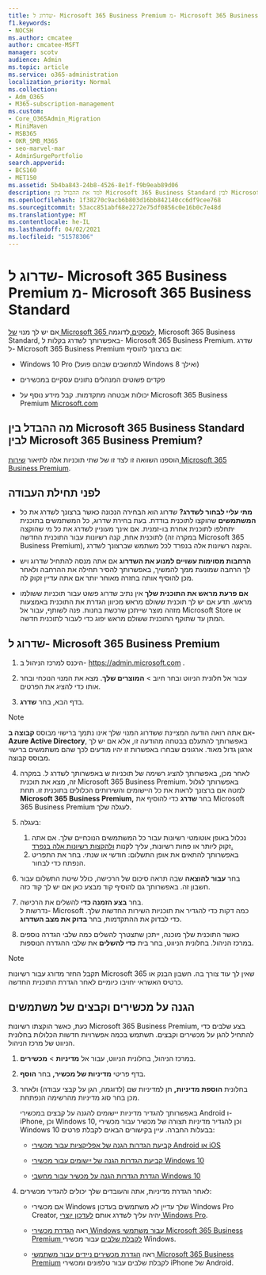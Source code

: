 ```yaml
---
title: שדרוג ל- Microsoft 365 Business Premium מ- Microsoft 365 Business Standard
f1.keywords:
- NOCSH
ms.author: cmcatee
author: cmcatee-MSFT
manager: scotv
audience: Admin
ms.topic: article
ms.service: o365-administration
localization_priority: Normal
ms.collection:
- Adm_O365
- M365-subscription-management
ms.custom:
- Core_O365Admin_Migration
- MiniMaven
- MSB365
- OKR_SMB_M365
- seo-marvel-mar
- AdminSurgePortfolio
search.appverid:
- BCS160
- MET150
ms.assetid: 5b4ba843-24b8-4526-8e1f-f9b9eab89d06
description: למד את ההבדל בין Microsoft 365 Business Standard לבין Microsoft 365 Business Premium ואופן השדרוג ל- Microsoft 365 Business Premium.
ms.openlocfilehash: 1f38270c9acb6b803d16bb842140cc6df9cee768
ms.sourcegitcommit: 53acc851abf68e2272e75df0856c0e16b0c7e48d
ms.translationtype: MT
ms.contentlocale: he-IL
ms.lasthandoff: 04/02/2021
ms.locfileid: "51578306"
---
```

# <a name="upgrade-to-microsoft-365-business-premium-from-microsoft-365-business-standard"></a>שדרוג ל- Microsoft 365 Business Premium מ- Microsoft 365 Business Standard

אם יש לך מנוי [של Microsoft 365 לעסקים,](https://products.office.com/compare-all-microsoft-office-products-4-column?activetab=tab:primaryr2)לדוגמה, Microsoft 365 Business Standard, באפשרותך לשדרג בקלות ל- Microsoft 365 Business Premium. שדרג ל- Microsoft 365 Business Premium אם ברצונך להוסיף:

- Windows 10 Pro (למחשבים שבהם פועל Windows 8 ואילך)

- פקדים פשוטים המנהלים נתונים עסקיים במכשירים

- יכולות אבטחה מתקדמות.
קבל מידע נוסף על Microsoft 365 Business Premium [Microsoft.com](https://www.microsoft.com/microsoft-365/business)

## <a name="whats-the-difference-between-microsoft-365-business-standard-and-microsoft-365-business-premium"></a>מה ההבדל בין Microsoft 365 Business Standard לבין Microsoft 365 Business Premium?

הוספנו השוואה זו לצד זו של שתי תוכניות אלה לתיאור [שירות Microsoft 365 Business Premium](/office365/servicedescriptions/microsoft-365-service-descriptions/microsoft-365-business-service-description). 

## <a name="before-you-get-started"></a>לפני תחילת העבודה

- **מתי עליי לבחור לשדרג?** שדרוג הוא הבחירה הנכונה כאשר ברצונך לשדרג את כל **המשתמשים** שהוקצו לתוכנית בודדת. בעת בחירת שדרוג, כל המשתמשים בתוכנית יתחלפו לתוכנית אחרת בו-זמנית. אם אינך מעוניין לשדרג את כל מי שהוקצה לתוכנית אחת, קנה רשיונות עבור התוכנית החדשה (במקרה [](../admin/manage/assign-licenses-to-users.md) זה Microsoft 365 Business Premium), והקצה רשיונות אלה בנפרד לכל משתמש שברצונך לשדרג.

- **הרחבות מסוימות עשויים למנוע את השדרוג** אם אתה מנסה להתחיל שדרוג ויש לך הרחבה שמונעת ממך להמשיך, באפשרותך להסיר תחילה את ההרחבה ולאחר מכן להוסיף אותה בחזרה מאוחר יותר אם אתה עדיין זקוק לה.

- **אם פרעת מראש את התוכנית שלך** אין נתיב שדרוג פשוט עבור תוכניות ששולמו מראש. תדע אם יש לך תוכנית ששולם מראש מכיוון הגדרת את התוכנית באמצעות מזהה מוצר שייתכן שרכשת בחנות. פנה לשותף, עבור אל Microsoft Store או המתן עד שתוקף התוכנית ששולם מראש יפוג כדי לעבור לתוכנית חדשה.

## <a name="upgrade-to-microsoft-365-business-premium"></a>שדרוג ל- Microsoft 365 Business Premium

1. היכנס למרכז הניהול ב- <a href="https://go.microsoft.com/fwlink/p/?linkid=837890" target="_blank">https://admin.microsoft.com</a> .

2. עבור אל חלונית  הניווט ובחר חיוב \> **המוצרים שלך**. מצא את המנוי הנוכחי ובחר אותו כדי להציג את הפרטים.

3. בדף הבא, בחר **שדרג**.

  > [!NOTE]
  > אם אתה רואה הודעה המציינת ששדרוג המנוי שלך אינו נתמך ברישוי מבוסס **קבוצה ב- Azure Active Directory**, באפשרותך להתעלם בבטחה מהודעה זו, אלא אם יש לך ארגון גדול מאוד. ארגונים שבחרו באפשרות זו יהיו מודעים לכך שהם משתמשים ברישוי מבוסס קבוצה.

4. לאחר מכן, באפשרותך להציג רשימה של תוכניות ש באפשרותך לשדרג ל. במקרה זה, מצא את תוכנית Microsoft 365 Business Premium. באפשרותך לגלול למטה אם ברצונך לראות את כל היישומים והשירותים הכלולים בתוכנית זו. תחת **Microsoft 365 Business Premium,** בחר **שדרג** כדי להוסיף את Microsoft 365 Business Premium לעגלה שלך.

5. בעגלה:

    1. נכלול באופן אוטומטי רשיונות עבור כל המשתמשים הנוכחיים שלך. אם אתה זקוק ליותר או פחות רשיונות, עליך לקנות [ולהקצות רשיונות אלה בנפרד.](../admin/manage/assign-licenses-to-users.md)  
    2. באפשרותך להתאים את אופן התשלום: חודשי או שנתי. בחר את התפריט הנפתח כדי לבחור.

6. בחר **עבור להוצאה** שבה תראה סיכום של הרכישה, כולל שיטת התשלום עבור חשבון זה. באפשרותך גם להוסיף קוד מבצע כאן אם יש לך קוד כזה.

7. בחר **בצע הזמנה כדי** להשלים את הרכישה.\
נדרשות ל- Microsoft כמה דקות כדי להגדיר את תוכניות השירות החדשות שלך. כדי לבדוק את ההתקדמות, בחר **בדוק את מצב השדרוג**.

8. כאשר התוכנית שלך מוכנה, ייתכן שתצטרך להשלים כמה שלבי הגדרה נוספים במרכז הניהול. בחלונית הניווט, בחר בית **כדי להשלים** את שלבי ההגדרה הנוספות.

> [!NOTE]
> תקבל החזר מדורג עבור רשיונות Microsoft 365 שאין לך עוד צורך בה. חשבון הבנק או כרטיס האשראי יחויבו כיומיים לאחר הגדרת התוכנית החדשה.
  
## <a name="protect-user-devices-and-files"></a>הגנה על מכשירים וקבצים של משתמשים

כעת, כאשר הוקצתו רשיונות Microsoft 365 Business Premium, בצע שלבים כדי להתחיל להגן על מכשירים וקבצים. תשתמש בכמה אפשרויות חדשות הכלולות בחלונית הניווט של מרכז הניהול.
  
1. במרכז הניהול, בחלונית הניווט, עבור אל **מדיניות** \> **מכשירים**.

2. בדף פריטי **מדיניות של מכשיר,** בחר **הוסף**.

3. בחלונית **הוספת מדיניות,** תן למדיניות שם (לדוגמה, הגן  על קבצי עבודה) ולאחר מכן בחר סוג מדיניות מהרשימה הנפתחת.

    באפשרותך להגדיר מדיניות יישומים להגנה על קבצים במכשירי Android ו- iPhone, וכן Windows 10, וכן להגדיר מדיניות תצורה של מכשיר עבור מכשירי Windows 10 בבעלות החברה. עיין בקישורים הבאים לקבלת פרטים:

    - [קביעת הגדרות הגנה של אפליקציות עבור מכשירי Android או iOS](app-protection-settings-for-android-and-ios.md)

    - [קביעת הגדרות הגנה של יישומים עבור מכשירי Windows 10](protection-settings-for-windows-10-devices.md)

    - [הגדרת הגדרות הגנה על מכשיר עבור מחשבי Windows 10](protection-settings-for-windows-10-pcs.md)

4. לאחר הגדרת מדיניות, אתה והעובדים שלך יכולים להגדיר מכשירים:

    - אם מכשירי Windows שלך עדיין לא משתמשים בעדכון Windows Pro Creator, יהיה עליך לשדרג אותם [לעדכון יוצרי Windows Pro](upgrade-to-windows-pro-creators-update.md).

    - ראה [הגדרת מכשירי Windows עבור משתמשי Microsoft 365 Business Premium לקבלת שלבים](set-up-windows-devices.md) עבור מכשירי Windows.

    - ראה [הגדרת מכשירים ניידים עבור משתמשי Microsoft 365 Business Premium](set-up-mobile-devices.md) לקבלת שלבים עבור טלפונים ומכשירי iPhone של Android.